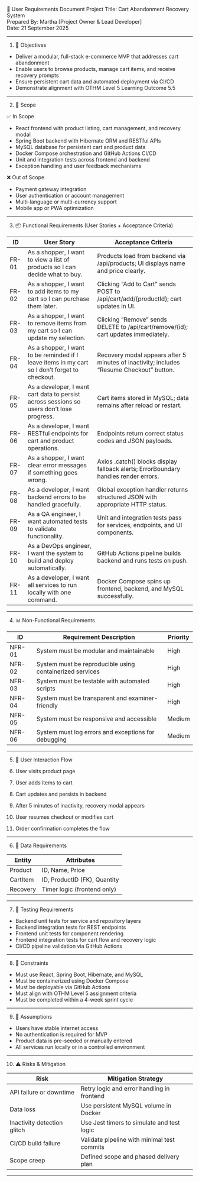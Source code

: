 📄 User Requirements Document
Project Title: Cart Abandonment Recovery System  
Prepared By: Martha [Project Owner & Lead Developer]  
Date: 21 September 2025

---

1. 🎯 Objectives

- Deliver a modular, full-stack e-commerce MVP that addresses cart abandonment
- Enable users to browse products, manage cart items, and receive recovery prompts
- Ensure persistent cart data and automated deployment via CI/CD
- Demonstrate alignment with OTHM Level 5 Learning Outcome 5.5

---

2. 📌 Scope

✅ In Scope
- React frontend with product listing, cart management, and recovery modal
- Spring Boot backend with Hibernate ORM and RESTful APIs
- MySQL database for persistent cart and product data
- Docker Compose orchestration and GitHub Actions CI/CD
- Unit and integration tests across frontend and backend
- Exception handling and user feedback mechanisms

❌ Out of Scope
- Payment gateway integration
- User authentication or account management
- Multi-language or multi-currency support
- Mobile app or PWA optimization

---

3. 📦 Functional Requirements (User Stories + Acceptance Criteria)

| ID     | User Story                                                                                  | Acceptance Criteria                                                                 |
|--------|----------------------------------------------------------------------------------------------|--------------------------------------------------------------------------------------|
| FR-01  | As a shopper, I want to view a list of products so I can decide what to buy.                | Products load from backend via /api/products; UI displays name and price clearly. |
| FR-02  | As a shopper, I want to add items to my cart so I can purchase them later.                  | Clicking “Add to Cart” sends POST to /api/cart/add/{productId}; cart updates in UI. |
| FR-03  | As a shopper, I want to remove items from my cart so I can update my selection.             | Clicking “Remove” sends DELETE to /api/cart/remove/{id}; cart updates immediately. |
| FR-04  | As a shopper, I want to be reminded if I leave items in my cart so I don’t forget to checkout. | Recovery modal appears after 5 minutes of inactivity; includes “Resume Checkout” button. |
| FR-05  | As a developer, I want cart data to persist across sessions so users don’t lose progress.   | Cart items stored in MySQL; data remains after reload or restart.                    |
| FR-06  | As a developer, I want RESTful endpoints for cart and product operations.                   | Endpoints return correct status codes and JSON payloads.                             |
| FR-07  | As a shopper, I want clear error messages if something goes wrong.                          | Axios .catch() blocks display fallback alerts; ErrorBoundary handles render errors. |
| FR-08  | As a developer, I want backend errors to be handled gracefully.                             | Global exception handler returns structured JSON with appropriate HTTP status.       |
| FR-09  | As a QA engineer, I want automated tests to validate functionality.                         | Unit and integration tests pass for services, endpoints, and UI components.          |
| FR-10  | As a DevOps engineer, I want the system to build and deploy automatically.                  | GitHub Actions pipeline builds backend and runs tests on push.                       |
| FR-11  | As a developer, I want all services to run locally with one command.                        | Docker Compose spins up frontend, backend, and MySQL successfully.                   |

---

4. 📊 Non-Functional Requirements

| ID     | Requirement Description                                      | Priority |
|--------|--------------------------------------------------------------|----------|
| NFR-01 | System must be modular and maintainable                      | High     |
| NFR-02 | System must be reproducible using containerized services     | High     |
| NFR-03 | System must be testable with automated scripts               | High     |
| NFR-04 | System must be transparent and examiner-friendly             | High     |
| NFR-05 | System must be responsive and accessible                     | Medium   |
| NFR-06 | System must log errors and exceptions for debugging          | Medium   |

---

5. 🔁 User Interaction Flow

1. User visits product page  
2. User adds items to cart  
3. Cart updates and persists in backend  
4. After 5 minutes of inactivity, recovery modal appears  
5. User resumes checkout or modifies cart  
6. Order confirmation completes the flow

---

6. 📁 Data Requirements

| Entity     | Attributes                          |
|------------|-------------------------------------|
| Product    | ID, Name, Price                     |
| CartItem   | ID, ProductID (FK), Quantity        |
| Recovery   | Timer logic (frontend only)         |

---

7. 🧪 Testing Requirements

- Backend unit tests for service and repository layers  
- Backend integration tests for REST endpoints  
- Frontend unit tests for component rendering  
- Frontend integration tests for cart flow and recovery logic  
- CI/CD pipeline validation via GitHub Actions

---

8. 📌 Constraints

- Must use React, Spring Boot, Hibernate, and MySQL  
- Must be containerized using Docker Compose  
- Must be deployable via GitHub Actions  
- Must align with OTHM Level 5 assignment criteria  
- Must be completed within a 4-week sprint cycle

---

9. 🧠 Assumptions

- Users have stable internet access  
- No authentication is required for MVP  
- Product data is pre-seeded or manually entered  
- All services run locally or in a controlled environment

---

10. ⚠️ Risks & Mitigation

| Risk                        | Mitigation Strategy                          |
|-----------------------------|----------------------------------------------|
| API failure or downtime     | Retry logic and error handling in frontend   |
| Data loss                   | Use persistent MySQL volume in Docker        |
| Inactivity detection glitch | Use Jest timers to simulate and test logic   |
| CI/CD build failure         | Validate pipeline with minimal test commits  |
| Scope creep                 | Defined scope and phased delivery plan       |

---
